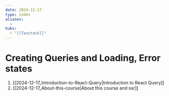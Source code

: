 ```yaml
---
date: 2024-12-17
type: index
aliases:
  -
hubs:
  - "[[Tanstack]]"
---
```


# Creating Queries and Loading, Error states

1. [[2024-12-17_Introduction-to-React-Query|Introduction to React Query]]
2. [[2024-12-17_About-this-course|About this course and ssr]]

